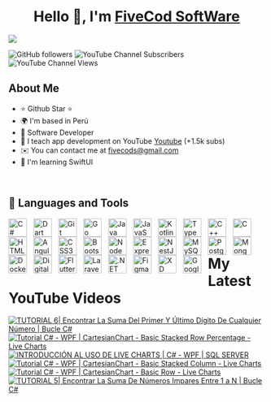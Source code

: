 # <div align="center">
  <h1 align="center">Hello 👋, I'm <a href="https://aristi.dev">FiveCod SoftWare</a></h1>
  </div>

<img src="https://res.cloudinary.com/dr6s3wg8d/image/upload/v1706106974/FiveCod%20SoftWare/img-welcome_xifuka.png">

![GitHub followers](https://img.shields.io/github/followers/FiveCodSoftWare)
![YouTube Channel Subscribers](https://img.shields.io/youtube/channel/subscribers/UCfGzDFVjHpZN4lqm5VA2Y_g)
![YouTube Channel Views](https://img.shields.io/youtube/channel/views/UCfGzDFVjHpZN4lqm5VA2Y_g)

## About Me

- ⭐ Github Star ⭐
- 🌍  I'm based in Perú
- 📲  Software Developer
- 🎥 I teach app development on YouTube [Youtube](https://youtube.com/@FiveCodSoftWare) (+1.5k subs)
- ✉️ You can contact me at [fivecods@gmail.com](mailto:fivecods@gmail.com)
- 🧠 I'm learning SwiftUI
<br>

## 🧰 Languages and Tools
<p align="left">
  <a href="https://docs.microsoft.com/en-us/dotnet/csharp/" target="_blank" rel="noreferrer">
    <img
      src="https://raw.githubusercontent.com/danielcranney/readme-generator/main/public/icons/skills/csharp-colored.svg"
      align="left" style="padding-right:10px;" width="36" height="36" alt="C#" />
  </a>
  <a href="https://dart.dev/" target="_blank" rel="noreferrer">
    <img
      src="https://raw.githubusercontent.com/danielcranney/readme-generator/main/public/icons/skills/dart-colored.svg"
      align="left" style="padding-right:10px;" width="36" height="36" alt="Dart" />
  </a>
  <a href="https://git-scm.com/" target="_blank" rel="noreferrer">
    <img
      src="https://raw.githubusercontent.com/danielcranney/readme-generator/main/public/icons/skills/git-colored.svg"
      align="left" style="padding-right:10px;" width="36" height="36" alt="Git" />
  </a>
  <a href="https://go.dev/doc/" target="_blank" rel="noreferrer">
    <img
      src="https://raw.githubusercontent.com/danielcranney/readme-generator/main/public/icons/skills/go-colored.svg"
      align="left" style="padding-right:10px;" width="36" height="36" alt="Go" />
  </a>
  <a href="https://www.oracle.com/java/" target="_blank" rel="noreferrer">
    <img
      src="https://raw.githubusercontent.com/danielcranney/readme-generator/main/public/icons/skills/java-colored.svg"
      align="left" style="padding-right:10px;" width="36" height="36" alt="Java" />
  </a>
  <a href="https://developer.mozilla.org/en-US/docs/Web/JavaScript" target="_blank" rel="noreferrer">
    <img
      src="https://raw.githubusercontent.com/danielcranney/readme-generator/main/public/icons/skills/javascript-colored.svg"
      align="left" style="padding-right:10px;" width="36" height="36" alt="JavaScript" />
  </a>
  <a href="https://kotlinlang.org/" target="_blank" rel="noreferrer">
    <img
      src="https://raw.githubusercontent.com/danielcranney/readme-generator/main/public/icons/skills/kotlin-colored.svg"
      align="left" style="padding-right:10px;" width="36" height="36" alt="Kotlin" />
  </a>
  <a href="https://www.typescriptlang.org/" target="_blank" rel="noreferrer">
    <img
      src="https://raw.githubusercontent.com/danielcranney/readme-generator/main/public/icons/skills/typescript-colored.svg"
      align="left" style="padding-right:10px;" width="36" height="36" alt="TypeScript" />
  </a>
  <a href="https://docs.microsoft.com/en-us/cpp/?view=msvc-170" target="_blank" rel="noreferrer">
    <img
      src="https://raw.githubusercontent.com/danielcranney/readme-generator/main/public/icons/skills/cplusplus-colored.svg"
      align="left" style="padding-right:10px;" width="36" height="36" alt="C++" />
  </a>
  <a href="https://docs.microsoft.com/en-us/cpp/?view=msvc-170" target="_blank" rel="noreferrer">
    <img
      src="https://raw.githubusercontent.com/danielcranney/readme-generator/main/public/icons/skills/c-colored.svg"
      align="left" style="padding-right:10px;" width="36" height="36" alt="C" />
  </a>
  <a href="https://developer.mozilla.org/en-US/docs/Glossary/HTML5" target="_blank" rel="noreferrer">
    <img
      src="https://raw.githubusercontent.com/danielcranney/readme-generator/main/public/icons/skills/html5-colored.svg"
      align="left" style="padding-right:10px;" width="36" height="36" alt="HTML5" />
  </a>
  <a href="https://angular.io/" target="_blank" rel="noreferrer">
    <img
      src="https://raw.githubusercontent.com/danielcranney/readme-generator/main/public/icons/skills/angularjs-colored.svg"
      align="left" style="padding-right:10px;" width="36" height="36" alt="Angular" />
  </a>
  <a href="https://www.w3.org/TR/CSS/#css" target="_blank" rel="noreferrer">
    <img
      src="https://raw.githubusercontent.com/danielcranney/readme-generator/main/public/icons/skills/css3-colored.svg"
      align="left" style="padding-right:10px;" width="36" height="36" alt="CSS3" />
  </a>
  <a href="https://getbootstrap.com/" target="_blank" rel="noreferrer">
    <img
      src="https://raw.githubusercontent.com/danielcranney/readme-generator/main/public/icons/skills/bootstrap-colored.svg"
      align="left" style="padding-right:10px;" width="36" height="36" alt="Bootstrap" />
  </a>
  <a href="https://nodejs.org/en/" target="_blank" rel="noreferrer">
    <img
      src="https://raw.githubusercontent.com/danielcranney/readme-generator/main/public/icons/skills/nodejs-colored.svg"
      align="left" style="padding-right:10px;" width="36" height="36" alt="NodeJS" />
  </a>
  <a href="https://expressjs.com/" target="_blank" rel="noreferrer">
    <img
      src="https://raw.githubusercontent.com/danielcranney/readme-generator/main/public/icons/skills/express-colored.svg"
      align="left" style="padding-right:10px;" width="36" height="36" alt="Express" />
  </a>
  <a href="https://docs.nestjs.com/" target="_blank" rel="noreferrer">
    <img
      src="https://raw.githubusercontent.com/danielcranney/readme-generator/main/public/icons/skills/nestjs-colored.svg"
      align="left" style="padding-right:10px;" width="36" height="36" alt="NestJS" />
  </a>
  <a href="https://www.mysql.com/" target="_blank" rel="noreferrer">
    <img
      src="https://raw.githubusercontent.com/danielcranney/readme-generator/main/public/icons/skills/mysql-colored.svg"
      align="left" style="padding-right:10px;" width="36" height="36" alt="MySQL" />
  </a>
  <a href="https://www.postgresql.org/" target="_blank" rel="noreferrer">
    <img
      src="https://raw.githubusercontent.com/danielcranney/readme-generator/main/public/icons/skills/postgresql-colored.svg"
      align="left" style="padding-right:10px;" width="36" height="36" alt="PostgreSQL" />
  </a>
  <a href="https://www.mongodb.com/" target="_blank" rel="noreferrer">
    <img
      src="https://raw.githubusercontent.com/danielcranney/readme-generator/main/public/icons/skills/mongodb-colored.svg"
      align="left" style="padding-right:10px;" width="36" height="36" alt="MongoDB" />
  </a>
  <a href="https://www.docker.com/" target="_blank" rel="noreferrer">
    <img
      src="https://raw.githubusercontent.com/danielcranney/readme-generator/main/public/icons/skills/docker-colored.svg"
      align="left" style="padding-right:10px;" width="36" height="36" alt="Docker" />
  </a>
  <a href="https://www.digitalocean.com" target="_blank" rel="noreferrer">
    <img
      src="https://raw.githubusercontent.com/danielcranney/readme-generator/main/public/icons/skills/digitalocean-colored.svg"
      align="left" style="padding-right:10px;" width="36" height="36" alt="Digital Ocean" />
  </a>
  <a href="https://flutter.dev/" target="_blank" rel="noreferrer">
    <img
      src="https://raw.githubusercontent.com/danielcranney/readme-generator/main/public/icons/skills/flutter-colored.svg"
      align="left" style="padding-right:10px;" width="36" height="36" alt="Flutter" />
  </a>
  <a href="https://laravel.com/" target="_blank" rel="noreferrer">
    <img
      src="https://raw.githubusercontent.com/danielcranney/readme-generator/main/public/icons/skills/laravel-colored.svg"
      align="left" style="padding-right:10px;" width="36" height="36" alt="Laravel" />
  </a>
  <a href="https://dotnet.microsoft.com/en-us/" target="_blank" rel="noreferrer">
    <img
      src="https://raw.githubusercontent.com/danielcranney/readme-generator/main/public/icons/skills/dot-net-colored.svg"
      align="left" style="padding-right:10px;" width="36" height="36" alt=".NET" />
  </a>
  <a href="https://www.figma.com/" target="_blank" rel="noreferrer">
    <img
      src="https://raw.githubusercontent.com/danielcranney/readme-generator/main/public/icons/skills/figma-colored.svg"
      align="left" style="padding-right:10px;" width="36" height="36" alt="Figma" />
  </a>
  <a href="https://www.adobe.com/uk/products/xd.html" target="_blank" rel="noreferrer">
    <img
      src="https://raw.githubusercontent.com/danielcranney/readme-generator/main/public/icons/skills/xd-colored.svg"
      align="left" style="padding-right:10px;" width="36" height="36" alt="XD" />
  </a>
  <a href="https://cloud.google.com/" target="_blank" rel="noreferrer">
    <img
      src="https://raw.githubusercontent.com/danielcranney/readme-generator/main/public/icons/skills/googlecloud-colored.svg"
      align="left" style="padding-right:10px;" width="36" height="36" alt="Google Cloud" />
  </a>
</p>
<!-- 
## ⚙️ &nbsp;GitHub Analytics
### <b>My GitHub Stats</b>

<a href="http://www.github.com/FiveCodSoftWare"><img src="https://github-readme-stats.vercel.app/api?username=FiveCodSoftWare&show_icons=true&hide=&count_private=true&title_color=6366f1&text_color=ffffff&icon_color=6366f1&bg_color=000000&hide_border=true&show_icons=true" alt="FiveCodSoftWare's GitHub stats" /></a>

<a href="http://www.github.com/FiveCodSoftWare"><img src="https://github-readme-streak-stats.herokuapp.com/?user=FiveCodSoftWare&stroke=ffffff&background=000000&ring=6366f1&fire=6366f1&currStreakNum=ffffff&currStreakLabel=6366f1&sideNums=ffffff&sideLabels=ffffff&dates=ffffff&hide_border=true" /></a>

<a href="https://github.com/FiveCodSoftWare" align="left"><img src="https://github-readme-stats.vercel.app/api/top-langs/?username=FiveCodSoftWare&langs_count=10&title_color=6366f1&text_color=ffffff&icon_color=6366f1&bg_color=000000&hide_border=true&locale=en&custom_title=Top%20%Languages" alt="Top Languages" /></a>

### <b>Top Repositories</b>
<div width="100%" align="center"><a href="https://github.com/FiveCodSoftWare/FiveCodMaterialDesign" align="left"><img align="left" width="45%" src="https://github-readme-stats.vercel.app/api/pin/?username=FiveCodSoftWare&repo=FiveCodMaterialDesign&title_color=6366f1&text_color=ffffff&icon_color=6366f1&bg_color=000000&hide_border=true&locale=en" /></a><a href="https://github.com/FiveCodSoftWare/appgallobet" align="right"><img align="right" width="45%" src="https://github-readme-stats.vercel.app/api/pin/?username=FiveCodSoftWare&repo=appgallobet&title_color=6366f1&text_color=ffffff&icon_color=6366f1&bg_color=000000&hide_border=true&locale=en" /></a></div><br /><br /><br /><br /><br /><br /><br />
-->

# My Latest YouTube Videos
<!-- BEGIN YOUTUBE-CARDS -->
[![TUTORIAL 6| Encontrar La Suma Del Primer Y Último Dígito De Cualquier Número | Bucle C#](https://ytcards.demolab.com/?id=jtz4YHICJJI&title=TUTORIAL+6%7C+Encontrar+La+Suma+Del+Primer+Y+%C3%9Altimo+D%C3%ADgito+De+Cualquier+N%C3%BAmero+%7C+Bucle+C%23&lang=en&timestamp=1693538108&background_color=%230d1117&title_color=%23ffffff&stats_color=%23dedede&max_title_lines=1&width=250&border_radius=5 "TUTORIAL 6| Encontrar La Suma Del Primer Y Último Dígito De Cualquier Número | Bucle C#")](https://www.youtube.com/watch?v=jtz4YHICJJI)
[![Tutorial C# - WPF | CartesianChart - Basic Stacked Row Percentage - Live Charts](https://ytcards.demolab.com/?id=hx9zQ9ltSqo&title=Tutorial+C%23+-+WPF+%7C+CartesianChart+-+Basic+Stacked+Row+Percentage+-+Live+Charts&lang=en&timestamp=1678372211&background_color=%230d1117&title_color=%23ffffff&stats_color=%23dedede&max_title_lines=1&width=250&border_radius=5 "Tutorial C# - WPF | CartesianChart - Basic Stacked Row Percentage - Live Charts")](https://www.youtube.com/watch?v=hx9zQ9ltSqo)
[![INTRODUCCIÓN AL USO DE LIVE CHARTS | C# - WPF | SQL SERVER](https://ytcards.demolab.com/?id=w7730WH-_H8&title=INTRODUCCI%C3%93N+AL+USO+DE+LIVE+CHARTS+%7C+C%23+-+WPF+%7C+SQL+SERVER&lang=en&timestamp=1678203008&background_color=%230d1117&title_color=%23ffffff&stats_color=%23dedede&max_title_lines=1&width=250&border_radius=5 "INTRODUCCIÓN AL USO DE LIVE CHARTS | C# - WPF | SQL SERVER")](https://www.youtube.com/watch?v=w7730WH-_H8)
[![Tutorial C# - WPF | CartesianChart  - Basic Stacked Column -  Live Charts](https://ytcards.demolab.com/?id=Yb594M-zShY&title=Tutorial+C%23+-+WPF+%7C+CartesianChart++-+Basic+Stacked+Column+-++Live+Charts&lang=en&timestamp=1677684611&background_color=%230d1117&title_color=%23ffffff&stats_color=%23dedede&max_title_lines=1&width=250&border_radius=5 "Tutorial C# - WPF | CartesianChart  - Basic Stacked Column -  Live Charts")](https://www.youtube.com/watch?v=Yb594M-zShY)
[![Tutorial C# - WPF | CartesianChart - Basic Row - Live Charts](https://ytcards.demolab.com/?id=gGHNDJ3EhJo&title=Tutorial+C%23+-+WPF+%7C+CartesianChart+-+Basic+Row+-+Live+Charts&lang=en&timestamp=1675607411&background_color=%230d1117&title_color=%23ffffff&stats_color=%23dedede&max_title_lines=1&width=250&border_radius=5 "Tutorial C# - WPF | CartesianChart - Basic Row - Live Charts")](https://www.youtube.com/watch?v=gGHNDJ3EhJo)
[![TUTORIAL 5|  Encontrar La Suma De Números Impares Entre 1 a N |  Bucle C#](https://ytcards.demolab.com/?id=t04z-gx5YL8&title=TUTORIAL+5%7C++Encontrar+La+Suma+De+N%C3%BAmeros+Impares+Entre+1+a+N+%7C++Bucle+C%23&lang=en&timestamp=1675434609&background_color=%230d1117&title_color=%23ffffff&stats_color=%23dedede&max_title_lines=1&width=250&border_radius=5 "TUTORIAL 5|  Encontrar La Suma De Números Impares Entre 1 a N |  Bucle C#")](https://www.youtube.com/watch?v=t04z-gx5YL8)
<!-- END YOUTUBE-CARDS -->
